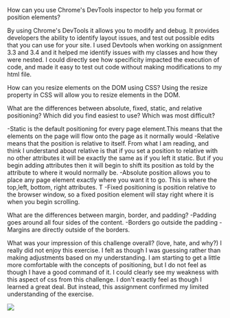 How can you use Chrome's DevTools inspector to help you format or position elements?

By using Chrome's DevTools it allows you to modify and debug. It provides developers the ability to identify layout issues, and test out possible edits that you can use for your site. I used Devtools when working on assignment 3.3 and 3.4 and it helped me identify issues with my classes and how they were nested. I could directly see how specificity impacted the execution of code, and made it easy to test out code without making modifications to my html file.

How can you resize elements on the DOM using CSS?
Using the resize property in CSS will allow you to resize elements in the DOM.

What are the differences between absolute, fixed, static, and relative positioning? Which did you find easiest to use? Which was most difficult?

-Static is the default positioning for every page element.This means that the elements on the page will flow onto the page as it normally would
-Relative means that the position is relative to itself. From what I am reading, and think I understand about relative is that if you set a position to relative with no other attributes it will be exactly the same as if you left it static. But if you begin adding attributes then it will begin to shift its position as told by the attribute to where it would normally be.
-Absolute position allows you to place any page element exactly where you want it to go. This is where the top,left, bottom, right attributes. T
-Fixed positioning is position relative to the browser window, so a fixed position element will stay right where it is when you begin scrolling.


What are the differences between margin, border, and padding?
-Padding goes around all four sides of the content.
-Borders go outside the padding
-Margins are directly outside of the borders.


What was your impression of this challenge overall? (love, hate, and why?) I really did not enjoy this exercise. I felt as though I was guessing rather than making adjustments based on my understanding. I am starting to get a little more comfortable with the concepts of positioning, but I do not feel as though I have a good command of it. I could clearly see my weakness with this aspect of css from this challenge. I don't exactly feel as though I learned a great deal. But instead, this assignment confirmed my limited understanding of the exercise.

<!--![3.4-1]("imgs/3.4-1.png")
![3.4-1](imgs/3.4-2.png)
![3.4-3](imgs/3.4-3.png)
![3.4-4](imgs/3.4-4.png)
![3.4-5](imgs/3.4-5.png)
![3.4-6](imgs/3.4-6.png)
![3.4-7](imgs/3.4-7.png)
![3.4-8](imgs/3.4-8.png)
![3.4-2](imgs/3.4-9.png)-->

<img src ="imgs/3.4-9.png">

<!--<img src ="./3.4-9.png"> -->